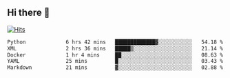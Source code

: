 ## Hi there 👋

<!--
**alihaqberdi/alihaqberdi** is a ✨ _special_ ✨ repository because its `README.md` (this file) appears on your GitHub profile.

Here are some ideas to get you started:

- 🔭 I’m currently working on ...
- 🌱 I’m currently learning ...
- 👯 I’m looking to collaborate on ...
- 🤔 I’m looking for help with ...
- 💬 Ask me about ...
- 📫 How to reach me: ...
- 😄 Pronouns: ...
- ⚡ Fun fact: ...
-->

[![Hits](https://hits.sh/github.com/alihaqberdi.svg)](https://hits.sh/github.com/alihaqberdi/)

<!--START_SECTION:waka-->

```txt
Python             6 hrs 42 mins   █████████████▓░░░░░░░░░░░   54.18 %
XML                2 hrs 36 mins   █████▒░░░░░░░░░░░░░░░░░░░   21.14 %
Docker             1 hr 4 mins     ██░░░░░░░░░░░░░░░░░░░░░░░   08.63 %
YAML               25 mins         █░░░░░░░░░░░░░░░░░░░░░░░░   03.43 %
Markdown           21 mins         ▓░░░░░░░░░░░░░░░░░░░░░░░░   02.88 %
```

<!--END_SECTION:waka-->
